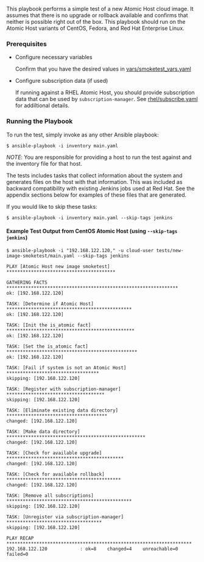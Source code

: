This playbook performs a simple test of a new Atomic Host cloud image.  It
assumes that there is no upgrade or rollback available and confirms that
neither is possible right out of the box. This playbook should run on the
Atomic Host variants of CentOS, Fedora, and Red Hat Enterprise Linux.

### Prerequisites
  - Configure necessary variables

    Confirm that you have the desired values in [vars/smoketest_vars.yaml](/vars/smoketest_vars.yaml)

  - Configure subscription data (if used)

    If running against a RHEL Atomic Host, you should provide subscription
    data that can be used by `subscription-manager`.  See
    [rhel/subscribe.yaml](/rhel/subscribe.yaml) for addiltional details.

### Running the Playbook

To run the test, simply invoke as any other Ansible playbook:

```
$ ansible-playbook -i inventory main.yaml
```

*NOTE*: You are responsible for providing a host to run the test against and the
inventory file for that host.

The tests includes tasks that collect information about the system and
generates files on the host with that information.  This was included as
backward compatibility with existing Jenkins jobs used at Red Hat.  See the
appendix sections below for examples of these files that are generated.

If you would like to skip these tasks:

```
$ ansible-playbook -i inventory main.yaml --skip-tags jenkins
```

#### Example Test Output from CentOS Atomic Host (using `--skip-tags jenkins`)
```
$ ansible-playbook -i "192.168.122.120," -u cloud-user tests/new-image-smoketest/main.yaml --skip-tags jenkins

PLAY [Atomic Host new image smoketest] ****************************************

GATHERING FACTS ***************************************************************
ok: [192.168.122.120]

TASK: [Determine if Atomic Host] **********************************************
ok: [192.168.122.120]

TASK: [Init the is_atomic fact] ***********************************************
ok: [192.168.122.120]

TASK: [Set the is_atomic fact] ************************************************
ok: [192.168.122.120]

TASK: [Fail if system is not an Atomic Host] **********************************
skipping: [192.168.122.120]

TASK: [Register with subscription-manager] ************************************
skipping: [192.168.122.120]

TASK: [Eliminate existing data directory] *************************************
changed: [192.168.122.120]

TASK: [Make data directory] ***************************************************
changed: [192.168.122.120]

TASK: [Check for available upgrade] *******************************************
changed: [192.168.122.120]

TASK: [Check for available rollback] ******************************************
changed: [192.168.122.120]

TASK: [Remove all subscriptions] **********************************************
skipping: [192.168.122.120]

TASK: [Unregister via subscription-manager] ***********************************
skipping: [192.168.122.120]

PLAY RECAP ********************************************************************
192.168.122.120            : ok=8    changed=4    unreachable=0    failed=0
```

